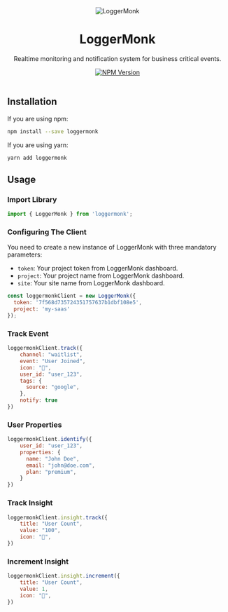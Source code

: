<div align="center">
	<img src="https://loggermonk.com/__og-image__/image/og.png" alt="LoggerMonk"/>
	<br>
    <h1>LoggerMonk</h1>
	<p>Realtime monitoring and notification system for business critical events.</p>
	<a href="https://www.npmjs.com/package/loggermonk"><img src="https://img.shields.io/npm/v/loggermonk" alt="NPM Version"></a>
	<!-- <a href="https://discord.gg/dY3pRxgWua"><img src="https://img.shields.io/discord/922560704454750245?color=%237289DA&label=Discord" alt="Discord"></a> -->
	<!-- <a href="https://docs.logsnag.com"><img src="https://img.shields.io/badge/Docs-LogSnag" alt="Documentation"></a> -->
	<br>
	<br>
</div>


## Installation

If you are using npm:
```sh
npm install --save loggermonk
```

If you are using yarn:
```sh
yarn add loggermonk
```

## Usage

### Import Library

```js
import { LoggerMonk } from 'loggermonk';
```

### Configuring The Client
You need to create a new instance of LoggerMonk with three mandatory parameters:
- `token`: Your project token from LoggerMonk dashboard.
- `project`: Your project name from LoggerMonk dashboard.
- `site`: Your site name from LoggerMonk dashboard.

```js
const loggermonkClient = new LoggerMonk({ 
  token: '7f568d735724351757637b1dbf108e5',
  project: 'my-saas'
});
```

### Track Event

```js
loggermonkClient.track({
    channel: "waitlist",
    event: "User Joined",
    icon: "🎉",
    user_id: "user_123",
    tags: {
      source: "google",
    },
    notify: true
})
```

### User Properties

```js
loggermonkClient.identify({
    user_id: "user_123",
    properties: {
      name: "John Doe",
      email: "john@doe.com",
      plan: "premium",
    }
})
```

### Track Insight

```js
loggermonkClient.insight.track({
    title: "User Count",
    value: "100",
    icon: "👨",
})
```

### Increment Insight

```js
loggermonkClient.insight.increment({
    title: "User Count",
    value: 1,
    icon: "👨",
})
```